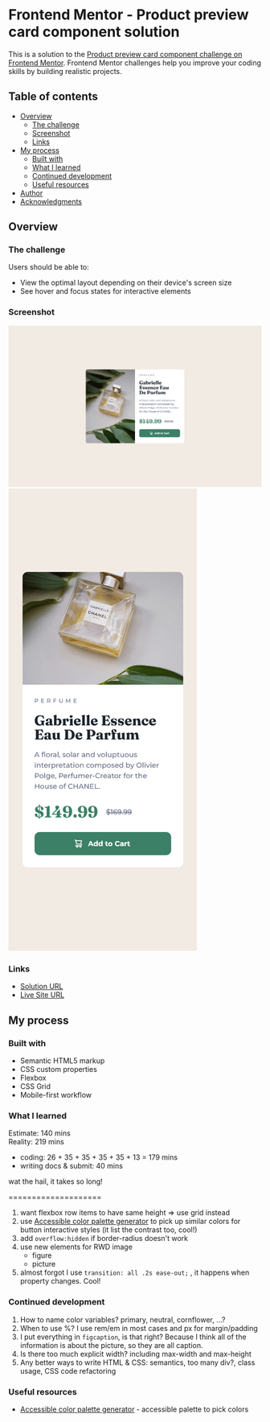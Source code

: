 # Frontend Mentor - Product preview card component solution

This is a solution to the [Product preview card component challenge on Frontend Mentor](https://www.frontendmentor.io/challenges/product-preview-card-component-GO7UmttRfa). Frontend Mentor challenges help you improve your coding skills by building realistic projects. 

## Table of contents

- [Overview](#overview)
  - [The challenge](#the-challenge)
  - [Screenshot](#screenshot)
  - [Links](#links)
- [My process](#my-process)
  - [Built with](#built-with)
  - [What I learned](#what-i-learned)
  - [Continued development](#continued-development)
  - [Useful resources](#useful-resources)
- [Author](#author)
- [Acknowledgments](#acknowledgments)


## Overview

### The challenge

Users should be able to:

- View the optimal layout depending on their device's screen size
- See hover and focus states for interactive elements

### Screenshot

![](./desktop.png)
![](./mobile.png)

### Links

- [Solution URL](https://github.com/devusexu/Frontend-Mentor/tree/main/product-preview-card-component-main)
- [Live Site URL](https://devusexu.github.io/Frontend-Mentor/product-preview-card-component-main/)


## My process

### Built with

- Semantic HTML5 markup
- CSS custom properties
- Flexbox
- CSS Grid
- Mobile-first workflow


### What I learned

Estimate: 140 mins  
Reality: 219 mins
  - coding: 26 + 35 + 35 + 35 + 35 + 13 = 179 mins
  - writing docs & submit: 40 mins  

wat the hail, it takes so long! 



====================   

1. want flexbox row items to have same height => use grid instead
2. use [Accessible color palette generator](https://venngage.com/tools/accessible-color-palette-generator) to pick up similar colors for button interactive styles (it list the contrast too, cool!)
3. add ```overflow:hidden``` if border-radius doesn't work
4. use new elements for RWD image
    - figure
    - picture
5. almost forgot I use ```transition: all .2s ease-out;``` , it happens when property changes. Cool!



### Continued development

1. How to name color variables? primary, neutral, cornflower, ...?
2. When to use %? I use rem/em in most cases and px for margin/padding
3. I put everything in ```figcaption```, is that right? Because I think all of the information is about the picture, so they are all caption.
4. Is there too much explicit width? including max-width and max-height
4. Any better ways to write HTML & CSS: semantics, too many div?, class usage, CSS code refactoring

### Useful resources

- [Accessible color palette generator](https://venngage.com/tools/accessible-color-palette-generator) - accessible palette to pick colors
